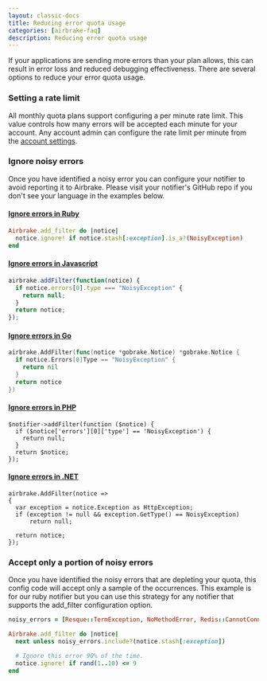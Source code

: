```yaml
---
layout: classic-docs
title: Reducing error quota usage
categories: [airbrake-faq]
description: Reducing error quota usage
---
```


If your applications are sending more errors than your plan allows, this can
result in error loss and reduced debugging effectiveness. There are several
options to reduce your error quota usage.

### Setting a rate limit

All monthly quota plans support configuring a per minute rate limit. This value
controls how many errors will be accepted each minute for your account. Any
account admin can configure the rate limit per minute from the [account
settings](https://airbrake.io/account/adjust-rate-limit).

### Ignore noisy errors

Once you have identified a noisy error you can configure your notifier to avoid
reporting it to Airbrake. Please visit your notifier's GitHub repo if you don't
see your language in the examples below.

#### [Ignore errors in Ruby](https://github.com/airbrake/airbrake-ruby#airbrakeadd_filter)

```ruby
Airbrake.add_filter do |notice|
  notice.ignore! if notice.stash[:exception].is_a?(NoisyException)
end
```

#### [Ignore errors in Javascript](https://github.com/airbrake/airbrake-js#filtering-errors)

```js
airbrake.addFilter(function(notice) {
  if notice.errors[0].type === "NoisyException" {
    return null;
  }
  return notice;
});
```

#### [Ignore errors in Go](https://github.com/airbrake/gobrake#ignoring-notices)

```go
airbrake.AddFilter(func(notice *gobrake.Notice) *gobrake.Notice {
  if notice.Errors[0]Type == "NoisyException" {
    return nil
  }
  return notice
})
```

#### [Ignore errors in PHP](https://github.com/airbrake/phpbrake/#ignoring-specific-exceptions)

```
$notifier->addFilter(function ($notice) {
  if ($notice['errors'][0]['type'] == 'NoisyException') {
    return null;
  }
  return $notice;
});
```

#### [Ignore errors in .NET](https://github.com/airbrake/sharpbrake#addfilter)

```
airbrake.AddFilter(notice =>
{
  var exception = notice.Exception as HttpException;
  if (exception != null && exception.GetType() == NoisyException)
      return null;

  return notice;
});
```

### Accept only a portion of noisy errors

Once you have identified the noisy errors that are depleting your quota, this
config code will accept only a sample of the occurrences. This example is for
our ruby notifier but you can use this strategy for any notifier that supports
the add_filter configuration option.

```ruby
noisy_errors = [Resque::TermException, NoMethodError, Redis::CannotConnectError]

Airbrake.add_filter do |notice|
  next unless noisy_errors.include?(notice.stash[:exception])

  # Ignore this error 90% of the time.
  notice.ignore! if rand(1..10) <= 9
end
```
